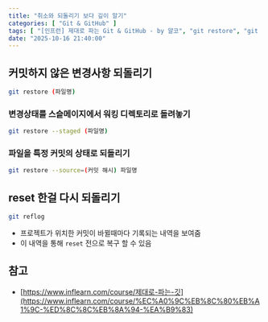 ```yaml
---
title: "취소와 되돌리기 보다 깊이 알기"
categories: [ "Git & GitHub" ]
tags: [ "[인프런] 제대로 파는 Git & GitHub - by 얄코", "git restore", "git reflog" ]
date: "2025-10-16 21:40:00"
---
```


## 커밋하지 않은 변경사항 되돌리기

```bash
git restore (파일명)
```

### 변경상태를 스슽메이지에서 워킹 디렉토리로 돌려놓기

```bash
git restore --staged (파일명)
```

### 파일을 특정 커밋의 상태로 되돌리기

```bash
git restore --source=(커밋 해시) 파일명
```

## reset 한걸 다시 되돌리기

```bash
git reflog
```

- 프로젝트가 위치한 커밋이 바뀔때마다 기록되는 내역을 보여줌
- 이 내역을 통해 `reset` 전으로 복구 할 수 있음

## 참고

- [https://www.inflearn.com/course/제대로-파는-깃](https://www.inflearn.com/course/%EC%A0%9C%EB%8C%80%EB%A1%9C-%ED%8C%8C%EB%8A%94-%EA%B9%83)
